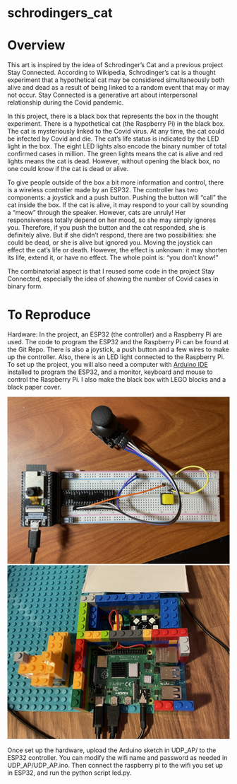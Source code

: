 # schrodingers_cat

# Overview
This art is inspired by the idea of Schrodinger’s Cat and a previous project Stay Connected. According to Wikipedia, Schrodinger’s cat is a thought experiment that a hypothetical cat may be considered simultaneously both alive and dead as a result of being linked to a random event that may or may not occur. Stay Connected is a generative art about interpersonal relationship during the Covid pandemic.

In this project, there is a black box that represents the box in the thought experiment. There is a hypothetical cat (the Raspberry Pi) in the black box. The cat is mysteriously linked to the Covid virus. At any time, the cat could be infected by Covid and die. The cat’s life status is indicated by the LED light in the box. The eight LED lights also encode the binary number of total confirmed cases in million. The green lights means the cat is alive and red lights means the cat is dead. However, without opening the black box, no one could know if the cat is dead or alive.

To give people outside of the box a bit more information and control, there is a wireless controller made by an ESP32. The controller has two components: a joystick and a push button. Pushing the button will “call” the cat inside the box. If the cat is alive, it may respond to your call by sounding a “meow” through the speaker. However, cats are unruly! Her responsiveness totally depend on her mood, so she may simply ignores you. Therefore, if you push the button and the cat responded, she is definitely alive. But if she didn’t respond, there are two possibilities: she could be dead, or she is alive but ignored you. Moving the joystick can effect the cat’s life or death. However, the effect is unknown: it may shorten its life, extend it, or have no effect. The whole point is: “you don’t know!”

The combinatorial aspect is that I reused some code in the project Stay Connected, especially the idea of showing the number of Covid cases in binary form.

# To Reproduce

Hardware:
In the project, an ESP32 (the controller) and a Raspberry Pi are used. The code to program the ESP32 and the Raspberry Pi can be found at the Git Repo. There is also a joystick, a push button and a few wires to make up the controller. Also, there is an LED light connected to the Raspberry Pi. To set up the project, you will also need a computer with [Arduino IDE](https://www.arduino.cc) installed to program the ESP32, and a monitor, keyboard and mouse to control the Raspberry Pi. I also make the black box with LEGO blocks and a black paper cover.

![controller](./controller.jpg) ![Pi](./raspberry_pi.jpg) 

Once set up the hardware, upload the Arduino sketch in UDP_AP/ to the ESP32 controller. You can modify the wifi name and password as needed in UDP_AP/UDP_AP.ino. Then connect the raspberry pi to the wifi you set up in ESP32, and run the python script led.py.
